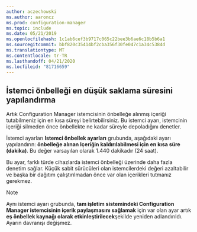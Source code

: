 ```yaml
---
author: aczechowski
ms.author: aaroncz
ms.prod: configuration-manager
ms.topic: include
ms.date: 05/21/2019
ms.openlocfilehash: 1c1ab6cef3b9717c065c22bee3b6ae6c18b5b6a1
ms.sourcegitcommit: bbf820c35414bf2cba356f30fe047c1a34c5384d
ms.translationtype: MT
ms.contentlocale: tr-TR
ms.lasthandoff: 04/21/2020
ms.locfileid: "81716659"
---
```

## <a name="configure-client-cache-minimum-retention-period"></a><a name="bkmk_cache"></a>İstemci önbelleği en düşük saklama süresini yapılandırma

<!--4485509-->

Artık Configuration Manager istemcisinin önbelleğe alınmış içeriği tutabilmeniz için en kısa süreyi belirtebilirsiniz. Bu istemci ayarı, istemcinin içeriği silmeden önce önbellekte ne kadar süreyle depoladığını denetler.

İstemci ayarları **Istemci önbellek ayarları** grubunda, aşağıdaki ayarı yapılandırın: **önbelleğe alınan Içeriğin kaldırılabilmesi için en kısa süre (dakika)**. Bu değer varsayılan olarak 1.440 dakikadır (24 saat).

Bu ayar, farklı türde cihazlarda istemci önbelleği üzerinde daha fazla denetim sağlar. Küçük sabit sürücüleri olan istemcilerdeki değeri azaltabilir ve başka bir dağıtım çalıştırılmadan önce var olan içerikleri tutmanız gerekmez.

> [!Note]  
> Aynı istemci ayarı grubunda, **tam işletim sistemindeki Configuration Manager istemcisinin içerik paylaşmasını sağlamak** için var olan ayar artık **eş önbellek kaynağı olarak etkinleştirilecek**şekilde yeniden adlandırıldı. Ayarın davranışı değişmez.  

